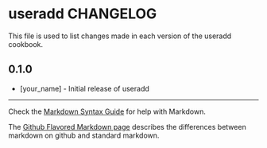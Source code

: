 # useradd CHANGELOG

This file is used to list changes made in each version of the useradd cookbook.

## 0.1.0
- [your_name] - Initial release of useradd

- - -
Check the [Markdown Syntax Guide](http://daringfireball.net/projects/markdown/syntax) for help with Markdown.

The [Github Flavored Markdown page](http://github.github.com/github-flavored-markdown/) describes the differences between markdown on github and standard markdown.
